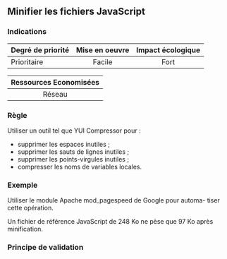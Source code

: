 ## Minifier les fichiers JavaScript
### Indications
| Degré de priorité |      Mise en oeuvre       |  Impact écologique    | 
|-------------------|:-------------------------:|:---------------------:|
|  Prioritaire      |  Facile                   |    Fort               | 


|Ressources Economisées                                      |
|:----------------------------------------------------------:|
|  Réseau  |

### Règle
Utiliser un outil tel que YUI Compressor pour :
 - supprimer les espaces inutiles ;
 - supprimer les sauts de lignes inutiles ;
 - supprimer les points-virgules inutiles ;
 - compresser les noms de variables locales.

### Exemple
Utiliser le module Apache mod_pagespeed de Google pour automa- tiser cette opération.

Un fichier de référence JavaScript de 248 Ko ne pèse que 97 Ko après minification.

### Principe de validation
